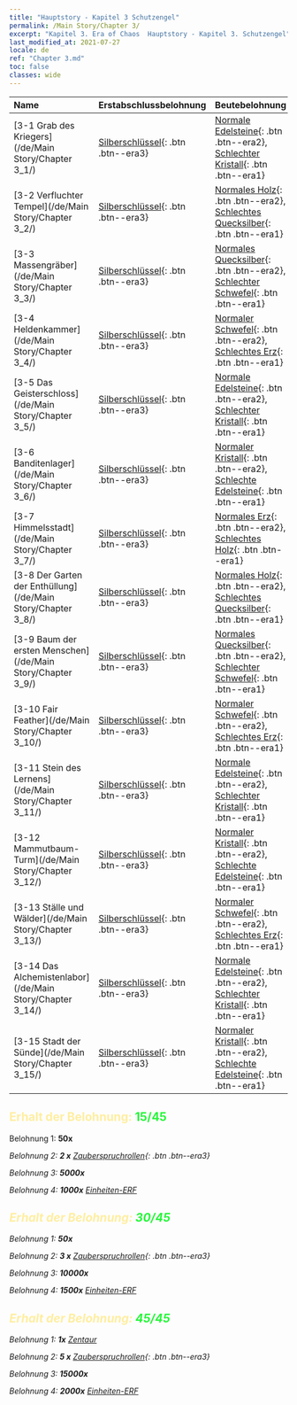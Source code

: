 ```yaml
---
title: "Hauptstory - Kapitel 3 Schutzengel"
permalink: /Main Story/Chapter 3/
excerpt: "Kapitel 3. Era of Chaos  Hauptstory - Kapitel 3. Schutzengel"
last_modified_at: 2021-07-27
locale: de
ref: "Chapter 3.md"
toc: false
classes: wide
---
```


  | Name |  Erstabschlussbelohnung | Beutebelohnung |
  |:------------|:------------|:------------| 
  | [3-1 Grab des Kriegers](/de/Main Story/Chapter 3_1/) | [Silberschlüssel](/ItemsDE/con_693/){: .btn .btn--era3} | [Normale Edelsteine](/ItemsDE/mat_10/){: .btn .btn--era2}, [Schlechter Kristall](/ItemsDE/mat_5/){: .btn .btn--era1} |
  | [3-2 Verfluchter Tempel](/de/Main Story/Chapter 3_2/) | [Silberschlüssel](/ItemsDE/con_693/){: .btn .btn--era3} | [Normales Holz](/ItemsDE/mat_7/){: .btn .btn--era2}, [Schlechtes Quecksilber](/ItemsDE/mat_2/){: .btn .btn--era1} |
  | [3-3 Massengräber](/de/Main Story/Chapter 3_3/) | [Silberschlüssel](/ItemsDE/con_693/){: .btn .btn--era3} | [Normales Quecksilber](/ItemsDE/mat_8/){: .btn .btn--era2}, [Schlechter Schwefel](/ItemsDE/mat_3/){: .btn .btn--era1} |
  | [3-4 Heldenkammer](/de/Main Story/Chapter 3_4/) | [Silberschlüssel](/ItemsDE/con_693/){: .btn .btn--era3} | [Normaler Schwefel](/ItemsDE/mat_9/){: .btn .btn--era2}, [Schlechtes Erz](/ItemsDE/mat_1/){: .btn .btn--era1} |
  | [3-5 Das Geisterschloss](/de/Main Story/Chapter 3_5/) | [Silberschlüssel](/ItemsDE/con_693/){: .btn .btn--era3} | [Normale Edelsteine](/ItemsDE/mat_10/){: .btn .btn--era2}, [Schlechter Kristall](/ItemsDE/mat_5/){: .btn .btn--era1} |
  | [3-6 Banditenlager](/de/Main Story/Chapter 3_6/) | [Silberschlüssel](/ItemsDE/con_693/){: .btn .btn--era3} | [Normaler Kristall](/ItemsDE/mat_11/){: .btn .btn--era2}, [Schlechte Edelsteine](/ItemsDE/mat_4/){: .btn .btn--era1} |
  | [3-7 Himmelsstadt](/de/Main Story/Chapter 3_7/) | [Silberschlüssel](/ItemsDE/con_693/){: .btn .btn--era3} | [Normales Erz](/ItemsDE/mat_6/){: .btn .btn--era2}, [Schlechtes Holz](/ItemsDE/mat_1/){: .btn .btn--era1} |
  | [3-8 Der Garten der Enthüllung](/de/Main Story/Chapter 3_8/) | [Silberschlüssel](/ItemsDE/con_693/){: .btn .btn--era3} | [Normales Holz](/ItemsDE/mat_7/){: .btn .btn--era2}, [Schlechtes Quecksilber](/ItemsDE/mat_2/){: .btn .btn--era1} |
  | [3-9 Baum der ersten Menschen](/de/Main Story/Chapter 3_9/) | [Silberschlüssel](/ItemsDE/con_693/){: .btn .btn--era3} | [Normales Quecksilber](/ItemsDE/mat_8/){: .btn .btn--era2}, [Schlechter Schwefel](/ItemsDE/mat_3/){: .btn .btn--era1} |
  | [3-10 Fair Feather](/de/Main Story/Chapter 3_10/) | [Silberschlüssel](/ItemsDE/con_693/){: .btn .btn--era3} | [Normaler Schwefel](/ItemsDE/mat_9/){: .btn .btn--era2}, [Schlechtes Erz](/ItemsDE/mat_1/){: .btn .btn--era1} |
  | [3-11 Stein des Lernens](/de/Main Story/Chapter 3_11/) | [Silberschlüssel](/ItemsDE/con_693/){: .btn .btn--era3} | [Normale Edelsteine](/ItemsDE/mat_10/){: .btn .btn--era2}, [Schlechter Kristall](/ItemsDE/mat_5/){: .btn .btn--era1} |
  | [3-12 Mammutbaum-Turm](/de/Main Story/Chapter 3_12/) | [Silberschlüssel](/ItemsDE/con_693/){: .btn .btn--era3} | [Normaler Kristall](/ItemsDE/mat_11/){: .btn .btn--era2}, [Schlechte Edelsteine](/ItemsDE/mat_4/){: .btn .btn--era1} |
  | [3-13 Ställe und Wälder](/de/Main Story/Chapter 3_13/) | [Silberschlüssel](/ItemsDE/con_693/){: .btn .btn--era3} | [Normaler Schwefel](/ItemsDE/mat_9/){: .btn .btn--era2}, [Schlechtes Erz](/ItemsDE/mat_1/){: .btn .btn--era1} |
  | [3-14 Das Alchemistenlabor](/de/Main Story/Chapter 3_14/) | [Silberschlüssel](/ItemsDE/con_693/){: .btn .btn--era3} | [Normale Edelsteine](/ItemsDE/mat_10/){: .btn .btn--era2}, [Schlechter Kristall](/ItemsDE/mat_5/){: .btn .btn--era1} |
  | [3-15 Stadt der Sünde](/de/Main Story/Chapter 3_15/) | [Silberschlüssel](/ItemsDE/con_693/){: .btn .btn--era3} | [Normaler Kristall](/ItemsDE/mat_11/){: .btn .btn--era2}, [Schlechte Edelsteine](/ItemsDE/mat_4/){: .btn .btn--era1} |


## <span style="color: #ffeea0">Erhalt der Belohnung: </span><span style="color: #27f73a">15/45</span>

 Belohnung 1:  **50x** <i class="fas fa-gem"/>

 Belohnung 2: **2 x** [Zauberspruchrollen](/ItemsDE/con_694/){: .btn .btn--era3}

 Belohnung 3:  **5000x** <i class="fas fa-coins"/>

 Belohnung 4:  **1000x** [Einheiten-ERF](/ItemsDE/con_902/)



## <span style="color: #ffeea0">Erhalt der Belohnung: </span><span style="color: #27f73a">30/45</span>

 Belohnung 1:  **50x** <i class="fas fa-gem"/>

 Belohnung 2: **3 x** [Zauberspruchrollen](/ItemsDE/con_694/){: .btn .btn--era3}

 Belohnung 3:  **10000x** <i class="fas fa-coins"/>

 Belohnung 4:  **1500x** [Einheiten-ERF](/ItemsDE/con_902/)



## <span style="color: #ffeea0">Erhalt der Belohnung: </span><span style="color: #27f73a">45/45</span>

 Belohnung 1:  **1x** [Zentaur](/de/units/Centaur/)

 Belohnung 2: **5 x** [Zauberspruchrollen](/ItemsDE/con_694/){: .btn .btn--era3}

 Belohnung 3:  **15000x** <i class="fas fa-coins"/>

 Belohnung 4:  **2000x** [Einheiten-ERF](/ItemsDE/con_902/)

